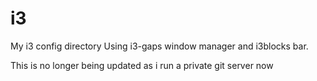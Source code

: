 # i3
My i3 config directory
Using i3-gaps window manager and i3blocks bar.

This is no longer being updated as i run a private git server now
